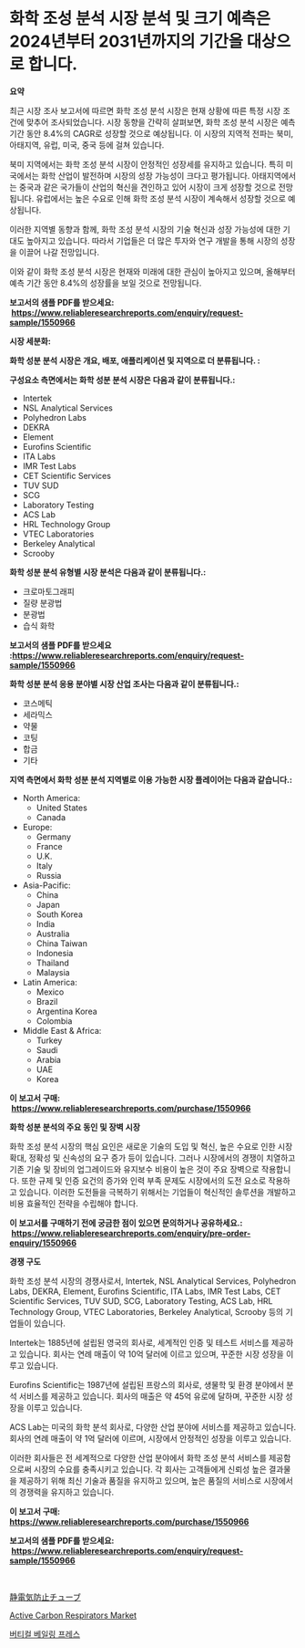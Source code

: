 <p><h1>화학 조성 분석 시장 분석 및 크기 예측은 2024년부터 2031년까지의 기간을 대상으로 합니다.</h1></p><p><strong>요약</strong></p>
<p><p>최근 시장 조사 보고서에 따르면 화학 조성 분석 시장은 현재 상황에 따른 특정 시장 조건에 맞추어 조사되었습니다. 시장 동향을 간략히 살펴보면, 화학 조성 분석 시장은 예측 기간 동안 8.4%의 CAGR로 성장할 것으로 예상됩니다. 이 시장의 지역적 전파는 북미, 아태지역, 유럽, 미국, 중국 등에 걸쳐 있습니다.</p><p>북미 지역에서는 화학 조성 분석 시장이 안정적인 성장세를 유지하고 있습니다. 특히 미국에서는 화학 산업이 발전하며 시장의 성장 가능성이 크다고 평가됩니다. 아태지역에서는 중국과 같은 국가들이 산업의 혁신을 견인하고 있어 시장이 크게 성장할 것으로 전망됩니다. 유럽에서는 높은 수요로 인해 화학 조성 분석 시장이 계속해서 성장할 것으로 예상됩니다.</p><p>이러한 지역별 동향과 함께, 화학 조성 분석 시장의 기술 혁신과 성장 가능성에 대한 기대도 높아지고 있습니다. 따라서 기업들은 더 많은 투자와 연구 개발을 통해 시장의 성장을 이끌어 나갈 전망입니다.</p><p>이와 같이 화학 조성 분석 시장은 현재와 미래에 대한 관심이 높아지고 있으며, 올해부터 예측 기간 동안 8.4%의 성장률을 보일 것으로 전망됩니다.</p></p>
<p><strong>보고서의 샘플 PDF를 받으세요: &nbsp;<a href="https://www.reliableresearchreports.com/enquiry/request-sample/1550966">https://www.reliableresearchreports.com/enquiry/request-sample/1550966</a></strong></p>
<p><strong>시장 세분화:</strong></p>
<p><strong> 화학 성분 분석 시장은 개요, 배포, 애플리케이션 및 지역으로 더 분류됩니다. :</strong></p>
<p><strong>구성요소 측면에서는 화학 성분 분석 시장은 다음과 같이 분류됩니다.:</strong></p>
<p><ul><li>Intertek</li><li>NSL Analytical Services</li><li>Polyhedron Labs</li><li>DEKRA</li><li>Element</li><li>Eurofins Scientific</li><li>ITA Labs</li><li>IMR Test Labs</li><li>CET Scientific Services</li><li>TUV SUD</li><li>SCG</li><li>Laboratory Testing</li><li>ACS Lab</li><li>HRL Technology Group</li><li>VTEC Laboratories</li><li>Berkeley Analytical</li><li>Scrooby</li></ul></p>
<p><strong> 화학 성분 분석 유형별 시장 분석은 다음과 같이 분류됩니다.:</strong></p>
<p><ul><li>크로마토그래피</li><li>질량 분광법</li><li>분광법</li><li>습식 화학</li></ul></p>
<p><strong>보고서의 샘플 PDF를 받으세요 :<a href="https://www.reliableresearchreports.com/enquiry/request-sample/1550966">https://www.reliableresearchreports.com/enquiry/request-sample/1550966</a></strong></p>
<p><strong> 화학 성분 분석 응용 분야별 시장 산업 조사는 다음과 같이 분류됩니다.:</strong></p>
<p><ul><li>코스메틱</li><li>세라믹스</li><li>약물</li><li>코팅</li><li>합금</li><li>기타</li></ul></p>
<p><strong>지역 측면에서 화학 성분 분석 지역별로 이용 가능한 시장 플레이어는 다음과 같습니다.:</strong></p>
<p><ul>
    <li>
        North America:
        <ul>
            <li>United States</li>
            <li>Canada</li>
        </ul>
    </li>
    <li>
        Europe:
        <ul>
            <li>Germany</li>
            <li>France</li>
            <li>U.K.</li>
            <li>Italy</li>
            <li>Russia</li>
        </ul>
    </li>
    <li>
        Asia-Pacific:
        <ul>
            <li>China</li>
            <li>Japan</li>
            <li>South Korea</li>
            <li>India</li>
            <li>Australia</li>
            <li>China Taiwan</li>
            <li>Indonesia</li>
            <li>Thailand</li>
            <li>Malaysia</li>
        </ul>
    </li>
    <li>
        Latin America:
        <ul>
            <li>Mexico</li>
            <li>Brazil</li>
            <li>Argentina Korea</li>
            <li>Colombia</li>
        </ul>
    </li>
    <li>
        Middle East & Africa:
        <ul>
            <li>Turkey</li>
            <li>Saudi</li>
            <li>Arabia</li>
            <li>UAE</li>
            <li>Korea</li>
        </ul>
    </li>
    </ul></p>
<p><strong>이 보고서 구매: &nbsp;<a href="https://www.reliableresearchreports.com/purchase/1550966">https://www.reliableresearchreports.com/purchase/1550966</a></strong></p>
<p><strong>화학 성분 분석의 주요 동인 및 장벽 시장</strong></p>
<p><p>화학 조성 분석 시장의 핵심 요인은 새로운 기술의 도입 및 혁신, 높은 수요로 인한 시장 확대, 정확성 및 신속성의 요구 증가 등이 있습니다. 그러나 시장에서의 경쟁이 치열하고 기존 기술 및 장비의 업그레이드와 유지보수 비용이 높은 것이 주요 장벽으로 작용합니다. 또한 규제 및 인증 요건의 증가와 인력 부족 문제도 시장에서의 도전 요소로 작용하고 있습니다. 이러한 도전들을 극복하기 위해서는 기업들이 혁신적인 솔루션을 개발하고 비용 효율적인 전략을 수립해야 합니다.</p></p>
<p><strong>이 보고서를 구매하기 전에 궁금한 점이 있으면 문의하거나 공유하세요.: &nbsp;<a href="https://www.reliableresearchreports.com/enquiry/pre-order-enquiry/1550966">https://www.reliableresearchreports.com/enquiry/pre-order-enquiry/1550966</a></strong></p>
<p><strong>경쟁 구도</strong></p>
<p><p>화학 조성 분석 시장의 경쟁사로서, Intertek, NSL Analytical Services, Polyhedron Labs, DEKRA, Element, Eurofins Scientific, ITA Labs, IMR Test Labs, CET Scientific Services, TUV SUD, SCG, Laboratory Testing, ACS Lab, HRL Technology Group, VTEC Laboratories, Berkeley Analytical, Scrooby 등의 기업들이 있습니다.</p><p>Intertek는 1885년에 설립된 영국의 회사로, 세계적인 인증 및 테스트 서비스를 제공하고 있습니다. 회사는 연례 매출이 약 10억 달러에 이르고 있으며, 꾸준한 시장 성장을 이루고 있습니다.</p><p>Eurofins Scientific는 1987년에 설립된 프랑스의 회사로, 생물학 및 환경 분야에서 분석 서비스를 제공하고 있습니다. 회사의 매출은 약 45억 유로에 달하며, 꾸준한 시장 성장을 이루고 있습니다.</p><p>ACS Lab는 미국의 화학 분석 회사로, 다양한 산업 분야에 서비스를 제공하고 있습니다. 회사의 연례 매출이 약 1억 달러에 이르며, 시장에서 안정적인 성장을 이루고 있습니다.</p><p>이러한 회사들은 전 세계적으로 다양한 산업 분야에서 화학 조성 분석 서비스를 제공함으로써 시장의 수요를 충족시키고 있습니다. 각 회사는 고객들에게 신뢰성 높은 결과물을 제공하기 위해 최신 기술과 품질을 유지하고 있으며, 높은 품질의 서비스로 시장에서의 경쟁력을 유지하고 있습니다.</p></p>
<p><strong>이 보고서 구매: &nbsp; <a href="https://www.reliableresearchreports.com/purchase/1550966">https://www.reliableresearchreports.com/purchase/1550966</a></strong></p>
<p><strong>보고서의 샘플 PDF를 받으세요: &nbsp;<a href="https://www.reliableresearchreports.com/enquiry/request-sample/1550966">https://www.reliableresearchreports.com/enquiry/request-sample/1550966</a></strong><strong></strong></p>
<p>&nbsp;</p>
<p><p><a href="https://github.com/oafhukehf4709715/Market-Research-Report-List-1/blob/main/87736527460.md">静電気防止チューブ</a></p><p><a href="https://github.com/WillieWoodard/Market-Research-Report-List-4/blob/main/active-carbon-respirators-market.md">Active Carbon Respirators Market</a></p><p><a href="https://github.com/crfsywufhm81415/Market-Research-Report-List-1/blob/main/45859096491.md">버티컬 베일링 프레스</a></p></p>
